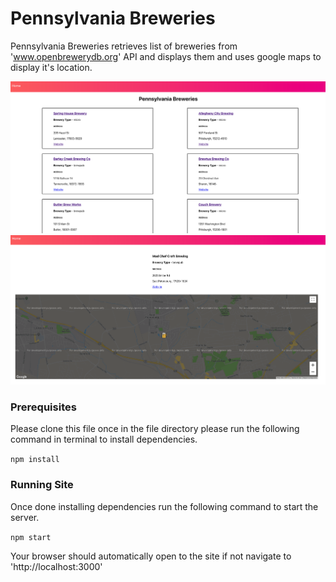 # Pennsylvania Breweries

Pennsylvania Breweries retrieves list of breweries from 'www.openbrewerydb.org'
API and displays them and uses google maps to display it's location.

![Alt text](brew1.jpeg?raw=true "Homepage list of Breweries")
![Alt text](brew2.jpeg?raw=true "Showpage with map")

### Prerequisites

Please clone this file once in the file directory please run the following command in terminal to install dependencies.

`npm install`

### Running Site

Once done installing dependencies run the following command to start the server.

`npm start`

Your browser should automatically open to the site if not navigate to 'http://localhost:3000'
